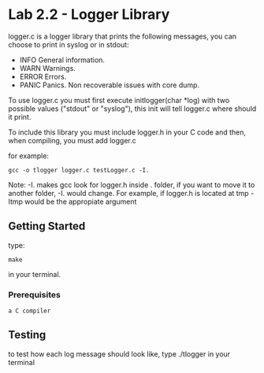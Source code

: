 # Lab 2.2 - Logger Library

logger.c is a logger library that prints the following messages, you can choose to print in syslog or in stdout:

* INFO General information.
* WARN Warnings.
* ERROR Errors.
* PANIC Panics. Non recoverable issues with core dump.

To use logger.c you must first execute initlogger(char *log) with two possible values ("stdout" or "syslog"), this init will
tell logger.c where should it print.

To include this library you must include logger.h in your C code and then, when compiling, you must add logger.c

for example:

```
gcc -o tlogger logger.c testLogger.c -I.
```

Note: -I. makes gcc look for logger.h inside . folder, if you want to move it to another folder, -I. would change.
For example, if logger.h is located at tmp -Itmp would be the appropiate argument

## Getting Started

type: 

```
make
```

in your terminal.

### Prerequisites

```
a C compiler
```

## Testing

to test how each log message should look like, type ./tlogger in your terminal